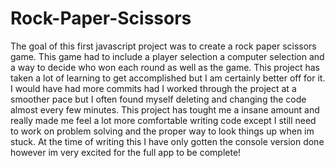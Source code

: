 # Rock-Paper-Scissors
The goal of this first javascript project was to create a rock paper scissors game.
This game had to include a player selection a computer selection and a way to decide who won each round as well as the game.
This project has taken a lot of learning to get accomplished but I am certainly better off for it. I would have had more commits had I worked through the project at a smoother pace but I often found myself deleting and changing the code almost every few minutes.
This project has tought me a insane amount and really made me feel a lot more comfortable writing code except I still need to work on problem solving and the proper way to look things up when im stuck.
At the time of writing this I have only gotten the console version done however im very excited for the full app to be complete!
